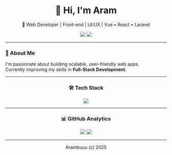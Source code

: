 <h1 align="center">👋 Hi, I'm Aram</h1>
<p align="center">🚀 Web Developer | Front-end | UI/UX | Vue • React • Laravel</p>

<p align="center">
  <a href="https://linkedin.com/in/yourprofile"><img src="https://img.shields.io/badge/LinkedIn-blue?style=for-the-badge&logo=linkedin"></a>
  <a href="https://yourportfolio.com](https://arambuuu.my.canva.site/portfolio-arambuuu"><img src="https://img.shields.io/badge/Portfolio-black?style=for-the-badge&logo=vercel"></a>
</p>

---

### 🧠 About Me
I'm passionate about building scalable, user-friendly web apps.  
Currently improving my skills in **Full-Stack Development**.

---

<h3 align="center">🛠 Tech Stack</h3>

<p align="center">
  <img src="https://skillicons.dev/icons?i=vue,react,laravel,php,js,html,css,tailwind,mysql,git,vscode" />
</p>

---

<h3 align="center">📊 GitHub Analytics</h3>

<p align="center">
  <img src="https://github-readme-stats.vercel.app/api?username=Arambuuu&show_icons=true&theme=radical" />
  <img src="https://github-readme-streak-stats.herokuapp.com/?user=Arambuuu&theme=radical" />
</p>

---

<p align="center">Arambuuu (c) 2025</p>


<!--
**Arambuuu/Arambuuu** is a ✨ _special_ ✨ repository because its `README.md` (this file) appears on your GitHub profile.

Here are some ideas to get you started:

- 🔭 I’m currently working on ...
- 🌱 I’m currently learning ...
- 👯 I’m looking to collaborate on ...
- 🤔 I’m looking for help with ...
- 💬 Ask me about ...
- 📫 How to reach me: ...
- 😄 Pronouns: ...
- ⚡ Fun fact: ...
-->
